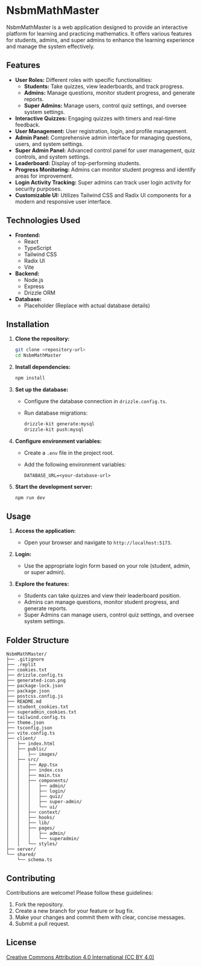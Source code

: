 # NsbmMathMaster

NsbmMathMaster is a web application designed to provide an interactive platform for learning and practicing mathematics. It offers various features for students, admins, and super admins to enhance the learning experience and manage the system effectively.

## Features

-   **User Roles:** Different roles with specific functionalities:
    -   **Students:** Take quizzes, view leaderboards, and track progress.
    -   **Admins:** Manage questions, monitor student progress, and generate reports.
    -   **Super Admins:** Manage users, control quiz settings, and oversee system settings.
-   **Interactive Quizzes:** Engaging quizzes with timers and real-time feedback.
-   **User Management:** User registration, login, and profile management.
-   **Admin Panel:** Comprehensive admin interface for managing questions, users, and system settings.
-   **Super Admin Panel:** Advanced control panel for user management, quiz controls, and system settings.
-   **Leaderboard:** Display of top-performing students.
-   **Progress Monitoring:** Admins can monitor student progress and identify areas for improvement.
-   **Login Activity Tracking:** Super admins can track user login activity for security purposes.
-   **Customizable UI:** Utilizes Tailwind CSS and Radix UI components for a modern and responsive user interface.

## Technologies Used

-   **Frontend:**
    -   React
    -   TypeScript
    -   Tailwind CSS
    -   Radix UI
    -   Vite
-   **Backend:**
    -   Node.js
    -   Express
    -   Drizzle ORM
-   **Database:**
    -   Placeholder (Replace with actual database details)

## Installation

1.  **Clone the repository:**

    ```bash
    git clone <repository-url>
    cd NsbmMathMaster
    ```

2.  **Install dependencies:**

    ```bash
    npm install
    ```

3.  **Set up the database:**

    -   Configure the database connection in `drizzle.config.ts`.
    -   Run database migrations:

        ```bash
        drizzle-kit generate:mysql
        drizzle-kit push:mysql
        ```

4.  **Configure environment variables:**

    -   Create a `.env` file in the project root.
    -   Add the following environment variables:

        ```
        DATABASE_URL=<your-database-url>
        ```

5.  **Start the development server:**

    ```bash
    npm run dev
    ```

## Usage

1.  **Access the application:**

    -   Open your browser and navigate to `http://localhost:5173`.

2.  **Login:**

    -   Use the appropriate login form based on your role (student, admin, or super admin).

3.  **Explore the features:**

    -   Students can take quizzes and view their leaderboard position.
    -   Admins can manage questions, monitor student progress, and generate reports.
    -   Super Admins can manage users, control quiz settings, and oversee system settings.

## Folder Structure

```
NsbmMathMaster/
├── .gitignore
├── .replit
├── cookies.txt
├── drizzle.config.ts
├── generated-icon.png
├── package-lock.json
├── package.json
├── postcss.config.js
├── README.md
├── student_cookies.txt
├── superadmin_cookies.txt
├── tailwind.config.ts
├── theme.json
├── tsconfig.json
├── vite.config.ts
├── client/
│   ├── index.html
│   ├── public/
│   │   ├── images/
│   ├── src/
│   │   ├── App.tsx
│   │   ├── index.css
│   │   ├── main.tsx
│   │   ├── components/
│   │   │   ├── admin/
│   │   │   ├── login/
│   │   │   ├── quiz/
│   │   │   ├── super-admin/
│   │   │   └── ui/
│   │   ├── context/
│   │   ├── hooks/
│   │   ├── lib/
│   │   ├── pages/
│   │   │   ├── admin/
│   │   │   └── superadmin/
│   │   └── styles/
├── server/
└── shared/
    └── schema.ts
```

## Contributing

Contributions are welcome! Please follow these guidelines:

1.  Fork the repository.
2.  Create a new branch for your feature or bug fix.
3.  Make your changes and commit them with clear, concise messages.
4.  Submit a pull request.

## License
[Creative Commons Attribution 4.0 International (CC BY 4.0)](https://creativecommons.org/licenses/by/4.0/)

